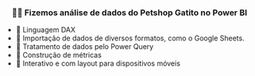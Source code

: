 <h3 align="center">👨‍💻 Fizemos análise de dados do Petshop Gatito no Power BI</h3>

<div>
  <ul>
<li> 📝 Linguagem DAX </li>
<li> 📝 Importação de dados de diversos formatos, como o Google Sheets. </li>
<li> 📝 Tratamento de dados pelo Power Query</li>
<li> 📝 Construção de métricas</li>
<li> 📝 Interativo e com layout para dispositivos móveis </li>
  </ul>
</div>
